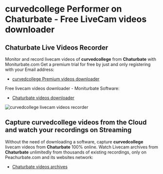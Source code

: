 # curvedcollege Performer on Chaturbate - Free LiveCam videos downloader

## Chaturbate Live Videos Recorder

Monitor and record livecam videos of **curvedcollege** from **Chaturbate** with Moniturbate.com
Get a premium trial for free by just and only registering with your Email address:
* [curvedcollege Premium videos downloader](https://moniturbate.com/request-demo-licence-key.html)

Free livecam videos downloader - Moniturbate Software:
* [Chaturbate videos downloader](https://moniturbate.com/moniturbate-download-software.html)

![curvedcollege livecam videos recorder](https://peachurnet.com/templates/moniturbate-software.png)


## Capture curvedcollege videos from the Cloud and watch your recordings on Streaming

Without the need of downloading a software, capture **curvedcollege** livecam videos from **Chaturbate** 100% online.
Watch Livecam archives from **Chaturbate** unlimitedly from thousands of existing recordings, only on Peachurbate.com and its websites network:
* [Chaturbate videos archives](https://peachurnet.com/)